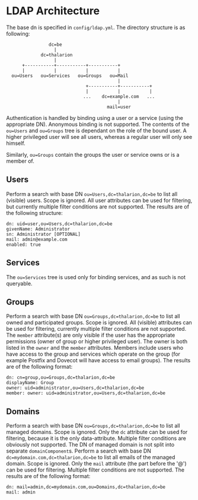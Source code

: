 # LDAP Architecture

The base dn is specified in `config/ldap.yml`. The directory structure is as following:
```
                dc=be
                  |
             dc=thalarion
                  |
      +-----------+-----------+-----------+
      |           |           |           |
  ou=Users   ou=Services   ou=Groups   ou=Mail
                                          |
                              +-----------+-----------+
                              |           |           |
                             ...    dc=example.com   ...
                                          |
                                      mail=user

```

Authentication is handled by binding using a user or a service (using the appropriate DN). Anonymous binding is not supported. The contents of the `ou=Users` and `ou=Groups` tree is dependant on the role of the bound user. A higher privileged user will see all users, whereas a regular user will only see himself.

Similarly, `ou=Groups` contain the groups the user or service owns or is a member of.

## Users

Perform a search with base DN `ou=Users,dc=thalarion,dc=be` to list all (visible) users. Scope is ignored. All user attributes can be used for filtering, but currently multiple filter conditions are not supported.
The results are of the following structure:

```
dn: uid=user,ou=Users,dc=thalarion,dc=be
givenName: Administrator
sn: Administrator [OPTIONAL]
mail: admin@example.com
enabled: true
```

## Services

The `ou=Services` tree is used only for binding services, and as such is not queryable.

## Groups

Perform a search with base DN `ou=Groups,dc=thalarion,dc=be` to list all owned and participated groups. Scope is ignored. All (visible) attributes can be used for filtering, currently multiple filter conditions are not supported. The `member` attribute(s) are only visible if the user has the appropriate permissions (owner of group or higher privileged user). The owner is both listed in the `owner` and the `member` attributes. Members include users who have access to the group and services which operate on the group (for example Postfix and Dovecot will have access to email groups).
The results are of the following format:

```
dn: cn=group,ou=Groups,dc=thalarion,dc=be
displayName: Group
owner: uid=administrator,ou=Users,dc=thalarion,dc=be
member: owner: uid=administrator,ou=Users,dc=thalarion,dc=be

```

## Domains

Perform a search with base DN `ou=Groups,dc=thalarion,dc=be` to list all managed domains. Scope is ignored. Only the `dc` attribute can be used for filtering, because it is the only data-attribute. Multiple filter conditions are obviously not supported. The DN of managed domain is not split into separate `domainComponent`s.
Perform a search with base DN `dc=mydomain.com,dc=thalarion,dc=be` to list all emails of the managed domain. Scope is ignored. Only the `mail` attribute (the part before the '@') can be used for filtering. Multiple filter conditions are not supported.
The results are of the following format:

```
dn: mail=admin,dc=mydomain.com,ou=Domains,dc=thalarion,dc=be
mail: admin

```
